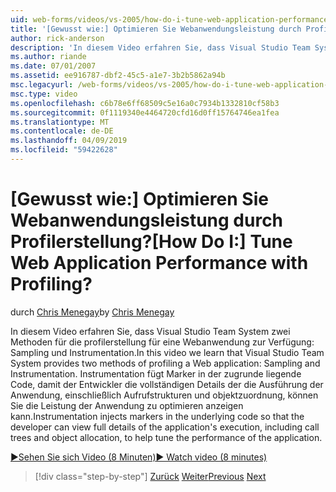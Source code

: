 ```yaml
---
uid: web-forms/videos/vs-2005/how-do-i-tune-web-application-performance-with-profiling
title: '[Gewusst wie:] Optimieren Sie Webanwendungsleistung durch Profilerstellung? | Microsoft-Dokumentation'
author: rick-anderson
description: 'In diesem Video erfahren Sie, dass Visual Studio Team System zwei Methoden für die profilerstellung für eine Webanwendung zur Verfügung: Sampling und Instrumentation. Instrumentation Inje...'
ms.author: riande
ms.date: 07/01/2007
ms.assetid: ee916787-dbf2-45c5-a1e7-3b2b5862a94b
msc.legacyurl: /web-forms/videos/vs-2005/how-do-i-tune-web-application-performance-with-profiling
msc.type: video
ms.openlocfilehash: c6b78e6ff68509c5e16a0c7934b1332810cf58b3
ms.sourcegitcommit: 0f1119340e4464720cfd16d0ff15764746ea1fea
ms.translationtype: MT
ms.contentlocale: de-DE
ms.lasthandoff: 04/09/2019
ms.locfileid: "59422628"
---
```

# <a name="how-do-i-tune-web-application-performance-with-profiling"></a><span data-ttu-id="9fc7a-105">[Gewusst wie:] Optimieren Sie Webanwendungsleistung durch Profilerstellung?</span><span class="sxs-lookup"><span data-stu-id="9fc7a-105">[How Do I:] Tune Web Application Performance with Profiling?</span></span>

<span data-ttu-id="9fc7a-106">durch [Chris Menegay](https://twitter.com/CMenegay)</span><span class="sxs-lookup"><span data-stu-id="9fc7a-106">by [Chris Menegay](https://twitter.com/CMenegay)</span></span>

<span data-ttu-id="9fc7a-107">In diesem Video erfahren Sie, dass Visual Studio Team System zwei Methoden für die profilerstellung für eine Webanwendung zur Verfügung: Sampling und Instrumentation.</span><span class="sxs-lookup"><span data-stu-id="9fc7a-107">In this video we learn that Visual Studio Team System provides two methods of profiling a Web application: Sampling and Instrumentation.</span></span> <span data-ttu-id="9fc7a-108">Instrumentation fügt Marker in der zugrunde liegende Code, damit der Entwickler die vollständigen Details der die Ausführung der Anwendung, einschließlich Aufrufstrukturen und objektzuordnung, können Sie die Leistung der Anwendung zu optimieren anzeigen kann.</span><span class="sxs-lookup"><span data-stu-id="9fc7a-108">Instrumentation injects markers in the underlying code so that the developer can view full details of the application's execution, including call trees and object allocation, to help tune the performance of the application.</span></span>

[<span data-ttu-id="9fc7a-109">&#9654;Sehen Sie sich Video (8 Minuten)</span><span class="sxs-lookup"><span data-stu-id="9fc7a-109">&#9654; Watch video (8 minutes)</span></span>](https://channel9.msdn.com/Blogs/ASP-NET-Site-Videos/how-do-i-tune-web-application-performance-with-profiling)

> [!div class="step-by-step"]
> <span data-ttu-id="9fc7a-110">[Zurück](how-do-i-load-test-a-web-application.md)
> [Weiter](how-do-i-set-up-distributed-load-testing-for-high-volume-tests.md)</span><span class="sxs-lookup"><span data-stu-id="9fc7a-110">[Previous](how-do-i-load-test-a-web-application.md)
[Next](how-do-i-set-up-distributed-load-testing-for-high-volume-tests.md)</span></span>
